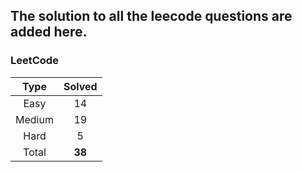 ## The solution to all the leecode questions are added here.


### LeetCode

| Type   | Solved |
|:------:|:------:|
| Easy   | 14     |
| Medium | 19     |
| Hard   | 5      |
| Total  |**38**  |



